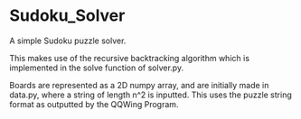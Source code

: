 # Sudoku_Solver
A simple Sudoku puzzle solver.

This makes use of the recursive backtracking algorithm which is implemented in the solve function of solver.py. 

Boards are represented as a 2D numpy array, and are initially made in data.py, where a string of length n^2 is inputted. This uses the puzzle string format as outputted by the QQWing Program.
